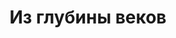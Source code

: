 ---
layout: archive-taxonomy
title: Из глубины веков
category: Из глубины веков
slug: "iz-glubiny-vekov"
permalink: /categories/iz-glubiny-vekov/
classes: wide
teaser: https://res.cloudinary.com/dqt3l509c/image/upload/v1756924957/svjaz-vremen-1_jlhfzk.jpg
---